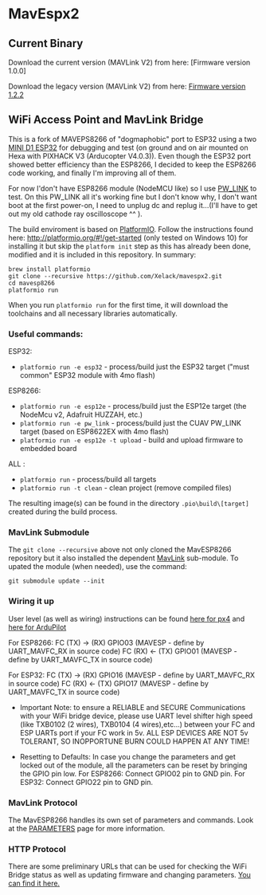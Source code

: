 # MavEspx2

## Current Binary

Download the current version (MAVLink V2) from here: [Firmware version 1.0.0]

Download the legacy version (MAVLink V2) from here: [Firmware version 1.2.2](http://www.grubba.com/mavesp8266/firmware-1.2.2.bin)

## WiFi Access Point and MavLink Bridge

This is a fork of MAVEPS8266 of "dogmaphobic" port to ESP32 using a two [MINI D1 ESP32](https://www.az-delivery.de/fr/products/esp32-d1-mini) for debugging and test (on ground and on air mounted on Hexa with PIXHACK V3 (Arducopter V4.0.3)). Even though the ESP32 port showed better efficiency than the ESP8266, I decided to keep the ESP8266 code working, and finally I'm improving all of them.

For now I'don't have ESP8266 module (NodeMCU like) so I use [PW_LINK](http://doc.cuav.net/data-transmission/pw-link/en/) to test.
On this PW_LINK all it's working fine but I don't know why, I don't want boot at the first power-on, I need to unplug dc and replug it...(I'll have to get out my old cathode ray oscilloscope ^^ ).

The build enviroment is based on [PlatformIO](http://platformio.org). Follow the instructions found here: http://platformio.org/#!/get-started (only tested on Windows 10) for installing it but skip the ```platform init``` step as this has already been done, modified and it is included in this repository. In summary:

```
brew install platformio
git clone --recursive https://github.com/Xelack/mavespx2.git
cd mavesp8266
platformio run
```

When you run ```platformio run``` for the first time, it will download the toolchains and all necessary libraries automatically.

### Useful commands:
ESP32:
* ```platformio run -e esp32``` - process/build just the ESP32 target ("must common" ESP32 module with 4mo flash)

ESP8266:
* ```platformio run -e esp12e``` - process/build just the ESP12e target (the NodeMcu v2, Adafruit HUZZAH, etc.)
* ```platformio run -e pw_link``` - process/build just the CUAV PW_LINK target (based on ESP8622EX with 4mo flash)
* ```platformio run -e esp12e -t upload``` - build and upload firmware to embedded board

ALL :
* ```platformio run``` - process/build all targets
* ```platformio run -t clean``` - clean project (remove compiled files)


The resulting image(s) can be found in the directory ```.pio\build\[target]``` created during the build process.


### MavLink Submodule

The ```git clone --recursive``` above not only cloned the MavESP8266 repository but it also installed the dependent [MavLink](https://github.com/mavlink/c_library) sub-module. To upated the module (when needed), use the command:

```git submodule update --init```

### Wiring it up

User level (as well as wiring) instructions can be found [here for px4](https://docs.px4.io/en/telemetry/esp8266_wifi_module.html) and [here for ArduPilot](http://ardupilot.org/copter/docs/common-esp8266-telemetry.html)

For ESP8266:
FC (TX) -> (RX) GPIO03 (MAVESP - define by UART_MAVFC_RX in source code)
FC (RX) <- (TX) GPIO01 (MAVESP - define by UART_MAVFC_TX in source code)

For ESP32:
FC (TX) -> (RX) GPIO16 (MAVESP - define by UART_MAVFC_RX in source code)
FC (RX) <- (TX) GPIO17 (MAVESP - define by UART_MAVFC_TX in source code)

* Important Note: to ensure a RELIABLE and SECURE Communications with your WiFi bridge device, please use UART level shifter high speed (like TXB0102 (2 wires), TXB0104 (4 wires),etc...) between your FC and ESP UARTs port if your FC work in 5v. ALL ESP DEVICES ARE NOT 5v TOLERANT, SO INOPPORTUNE BURN COULD HAPPEN AT ANY TIME!

* Resetting to Defaults: In case you change the parameters and get locked out of the module, all the parameters can be reset by bringing the GPIO pin low.
    For ESP8266: Connect GPIO02 pin to GND pin.
    For ESP32: Connect GPIO22 pin to GND pin.

### MavLink Protocol

The MavESP8266 handles its own set of parameters and commands. Look at the [PARAMETERS](PARAMETERS.md) page for more information.

### HTTP Protocol

There are some preliminary URLs that can be used for checking the WiFi Bridge status as well as updating firmware and changing parameters. [You can find it here.](HTTP.md)
